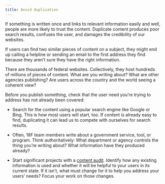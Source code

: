 ```yaml
---
title: Avoid duplication
---
```

If something is written once and links to relevant information easily and well, people are more likely to trust the content. Duplicate content produces poor search results, confuses the user, and damages the credibility of our websites.

If users can find two similar pieces of content on a subject, they might end up calling a helpline or sending an email to the first address they find because they aren’t sure they have the right information.

There are thousands of federal websites. Collectively, they host hundreds of millions of pieces of content. What are you writing about? What are other agencies publishing? Are users across the country and the world seeing a coherent view?

Before you publish something, check that the user need you’re trying to address has not already been covered:

- Search for the content using a popular search engine like Google or Bing. This is how most users will start, too. If content is already easy to find, duplicating it can lead us to compete with ourselves for search results.

- Often, 18F team members write about a government service, tool, or program. Think authoritatively: What department or agency controls the thing you’re writing about? What information have they produced already?

- Start significant projects with a [content audit][]. Identify how any existing information is used and whether it will be helpful to your users in its current state. If it isn’t, what must change for it to help you address your users’ needs? Focus your work on those changes.

[content audit]: https://methods.18f.gov/decide/content-audit/
